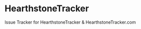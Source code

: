 HearthstoneTracker
==================

Issue Tracker for HearthstoneTracker &amp; HearthstoneTracker.com
